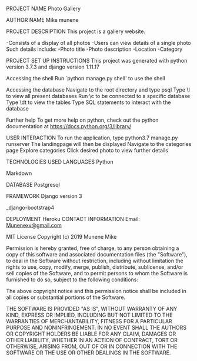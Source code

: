 PROJECT NAME
Photo Gallery

AUTHOR NAME
Mike munene

PROJECT DESCRIPTION
This project is a gallery website.

-Consists of a display of all photos -Users can view details of a single photo Such details include: -Photo title -Photo description -Location -Category

PROJECT SET UP INSTRUCTIONS
This project was generated with python version 3.7.3 and django version 1.11.17

Accessing the shell
Run `python manage.py shell' to use the shell

Accessing the database
Navigate to the root directory and type psql Type \l to view all present databases Run \c to be connected to a specific database Type \dt to view the tables Type SQL statements to interact with the database

Further help
To get more help on python, check out the python documentation at https://docs.python.org/3/library/

USER INTERACTION
To run the application, type python3.7 manage.py runserver The landingpage will then be displayed Navigate to the categories page Explore categories Click desired photo to view further details

TECHNOLOGIES USED
LANGUAGES
Python

Markdown

DATABASE
Postgresql

FRAMEWORK
Django version 3

_django-bootstrap4

DEPLOYMENT
Heroku CONTACT INFORMATION Email: Munenexv@gmail.com

MIT License Copyright (c) 2019 Munene Mike

Permission is hereby granted, free of charge, to any person obtaining a copy of this software and associated documentation files (the "Software"), to deal in the Software without restriction, including without limitation the rights to use, copy, modify, merge, publish, distribute, sublicense, and/or sell copies of the Software, and to permit persons to whom the Software is furnished to do so, subject to the following conditions:

The above copyright notice and this permission notice shall be included in all copies or substantial portions of the Software.

THE SOFTWARE IS PROVIDED "AS IS", WITHOUT WARRANTY OF ANY KIND, EXPRESS OR IMPLIED, INCLUDING BUT NOT LIMITED TO THE WARRANTIES OF MERCHANTABILITY, FITNESS FOR A PARTICULAR PURPOSE AND NONINFRINGEMENT. IN NO EVENT SHALL THE AUTHORS OR COPYRIGHT HOLDERS BE LIABLE FOR ANY CLAIM, DAMAGES OR OTHER LIABILITY, WHETHER IN AN ACTION OF CONTRACT, TORT OR OTHERWISE, ARISING FROM, OUT OF OR IN CONNECTION WITH THE SOFTWARE OR THE USE OR OTHER DEALINGS IN THE SOFTWARE.